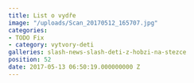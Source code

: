 ```yaml
---
title: List o vydře
image: "/uploads/Scan_20170512_165707.jpg"
categories:
- TODO Fix
- category: vytvory-deti
galleries: slash-news-slash-deti-z-hobzi-na-stezce
position: 52
date: 2017-05-13 06:50:19.000000000 Z
---
```

